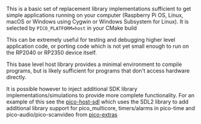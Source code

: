 This is a basic set of replacement library implementations sufficient to get simple applications
running on your computer (Raspberry Pi OS, Linux, macOS or Windows using Cygwin or Windows Subsystem for Linux).
It is selected by `PICO_PLATFORM=host` in your CMake build

This can be extremely useful for testing and debugging higher level application code, or porting code which is not yet small enough 
to run on the RP2040 or RP2350 device itself.

This base level host library provides a minimal environment to compile programs, but is likely sufficient for programs
that don't access hardware directly.

It is possible however to inject additional SDK library implementations/simulations to provide 
more complete functionality. For an example of this see the [pico-host-sdl](https://github.com/raspberrypi/pico-host-sdl) 
which uses the SDL2 library to add additional library support for pico_multicore, timers/alarms in pico-time and 
pico-audio/pico-scanvideo from [pico-extras](https://github.com/raspberrypi/pico-extras)
